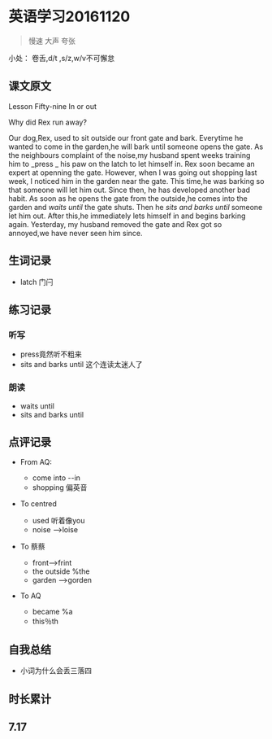 # 英语学习20161120

> 慢速 大声 夸张

小处： 卷舌,d\/t ,s\/z,w\/v不可懈怠

## 课文原文

Lesson Fifty-nine  In or out

Why did Rex run away?

Our dog,Rex, used to sit outside our front gate and bark.
Everytime he wanted to come in the garden,he will bark until someone opens the gate.
As the neighbours complaint of the noise,my husband spent weeks training him to _press _ his paw on the latch to let himself in.
Rex soon became an expert at openning the gate.
However, when I was going out shopping last week, I noticed him in the garden near the gate.
This time,he was barking so that someone will let him out.
Since then, he has developed another bad habit.
As soon as he opens the gate from the outside,he comes into the garden and _waits until_ the gate shuts.
Then he _sits and barks until_ someone let him out.
After this,he immediately lets himself in and begins barking again.
Yesterday, my husband removed the gate and Rex got so annoyed,we have never seen him since.

## 生词记录

* latch 门闩

## 练习记录

### 听写

* press竟然听不粗来
* sits and barks until 这个连读太迷人了

### 朗读

* waits until
* sits and barks until

## 点评记录

* From AQ:

  * come into --in
  * shopping 偏英音

* To centred

  * used 听着像you 
  * noise --&gt;loise

* To 蔡蔡

  * front--&gt;frint
  * the outside %the
  * garden --&gt;gorden

* To AQ

  * became %a
  * this％th


## 自我总结

* 小词为什么会丢三落四

## 时长累计

## 7.17

